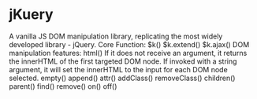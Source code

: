 # jKuery
A vanilla JS DOM manipulation library, replicating the most widely developed library - jQuery.
Core Function:
$k()
$k.extend()
$k.ajax()
DOM manipulation features:
html()
If it does not receive an argument, it returns the innerHTML of the first targeted DOM node.
If invoked with a string argument, it will set the innerHTML to the input for each DOM node selected.
empty()
append()
attr()
addClass()
removeClass()
children()
parent()
find()
remove()
on()
off()
